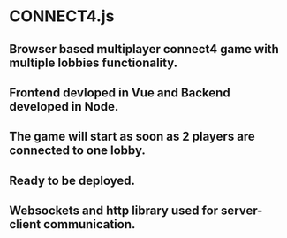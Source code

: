 # CONNECT4.js
## Browser based multiplayer connect4 game with multiple lobbies functionality.
## Frontend devloped in Vue and Backend developed in Node.
## The game will start as soon as 2 players are connected to one lobby.
## Ready to be deployed.
## Websockets and http library used for server-client communication. 
